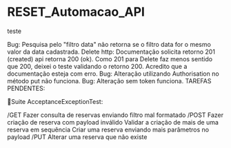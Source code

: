 # RESET_Automacao_API
teste

Bug: Pesquisa pelo "filtro data" não retorna se o filtro data for o mesmo valor da data cadastrada. 
Delete http: Documentação solicita retorno 201 (created) api retorna 200 (ok). Como 201 para Delete 
faz menos sentido que 200, deixei o teste validando o retorno 200. Acredito que a documentação
esteja com erro.
Bug: Alteração utilizando Authorisation no método put não funciona.
Bug: Alteração sem token funciona.
TAREFAS PENDENTES:

🧐Suite AcceptanceExceptionTest:

/GET
Fazer consulta de reservas enviando filtro mal formatado
/POST
Fazer criação de reserva com payload inválido
Validar a criação de mais de uma reserva em sequência
Criar uma reserva enviando mais parâmetros no payload
/PUT
Alterar uma reserva que não existe

